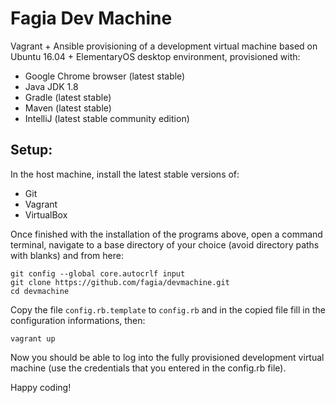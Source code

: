 # Fagia Dev Machine

Vagrant + Ansible provisioning of a development virtual machine based on Ubuntu 16.04 + ElementaryOS desktop environment, provisioned with:

* Google Chrome browser (latest stable)
* Java JDK 1.8
* Gradle (latest stable)
* Maven (latest stable)
* IntelliJ (latest stable community edition)

## Setup:

In the host machine, install the latest stable versions of:

* Git
* Vagrant
* VirtualBox

Once finished with the installation of the programs above, open a command terminal, navigate to a base directory of your choice (avoid directory paths with blanks) and from here:

	git config --global core.autocrlf input
	git clone https://github.com/fagia/devmachine.git
	cd devmachine

Copy the file <code>config.rb.template</code> to <code>config.rb</code> and in the copied file fill in the configuration informations, then:

	vagrant up

Now you should be able to log into the fully provisioned development virtual machine (use the credentials that you entered in the config.rb file).

Happy coding!
